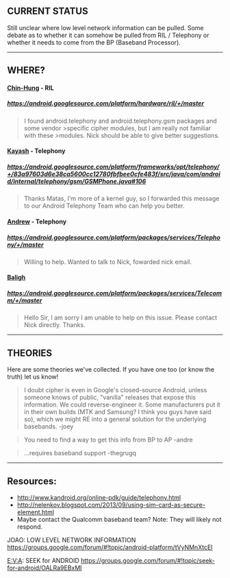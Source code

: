 ## CURRENT STATUS

Still unclear where low level network information can be pulled.  Some debate as to whether it can somehow be pulled from RIL / Telephony or whether it needs to come from the BP (Baseband Processor).

---

## WHERE?

#### [Chin-Hung](mailto:chh@google.com) - RIL
##### https://android.googlesource.com/platform/hardware/ril/+/master

>I found android.telephony and android.telephony.gsm packages and some vendor >specific cipher modules, but I am really not familiar with these 	>modules. Nick should be able to give better suggestions.

#### [Kayash](mkayyash@google.com) - Telephony
##### https://android.googlesource.com/platform/frameworks/opt/telephony/+/83a97603d6e38ca5600cc12780fbfbee0cfe483f/src/java/com/android/internal/telephony/gsm/GSMPhone.java#106

>Thanks Matas, I'm more of a kernel guy, so I forwarded this message to our Android Telephony Team who can help you better.

#### [Andrew](anwlee@google.com)  - Telephony
##### https://android.googlesource.com/platform/packages/services/Telephony/+/master

>Willing to help. Wanted to talk to Nick, fowarded nick email.

####  [Baligh](baligh@google.com)
##### https://android.googlesource.com/platform/packages/services/Telecomm/+/master

>Hello Sir, I am sorry I am unable to help on this issue. Please contact Nick directly. Thanks.

---

## THEORIES

Here are some theories we've collected. If you have one too (or know the truth) let us know!

>I doubt cipher is even in Google's closed-source Android, unless someone knows of public, "vanilla" releases that expose this information. We could reverse-engineer it. Some manufacturers put it in their own builds (MTK and Samsung? I think you guys have said so), which we might RE into a general solution for the underlying basebands.
-joey

>You need to find a way to get this info from BP to AP
-andre

>...requires baseband support
-thegrugq

---

## Resources:

* http://www.kandroid.org/online-pdk/guide/telephony.html
* http://nelenkov.blogspot.com/2013/09/using-sim-card-as-secure-element.html
* Maybe contact the Qualcomm baseband team? Note: They will likely not respond.

JOAO:  LOW LEVEL NETWORK INFORMATION
https://groups.google.com/forum/#!topic/android-platform/tVyNMnXtcEI

[E:V:A](https://github.com/E3V3A): SEEK for ANDROID
https://groups.google.com/forum/#!topic/seek-for-android/OALRa9EBxMI
